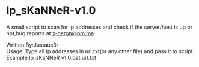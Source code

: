 # Ip_sKaNNeR-v1.0
A small script to scan for Ip addresses and check if the server/host is up or not,bug reports at x-neron@pm.me

Written By:Justaus3r
<br>
Usage: Type all Ip addresses in url.txt(or any other file) and pass it to script 
<br>
Example:Ip_sKaNNeR v1.0.bat url.txt
